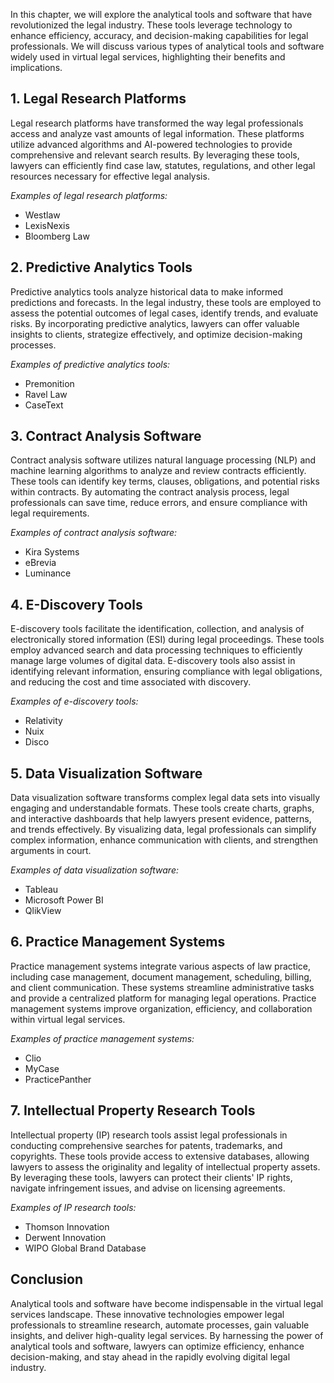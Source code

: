 
In this chapter, we will explore the analytical tools and software that have revolutionized the legal industry. These tools leverage technology to enhance efficiency, accuracy, and decision-making capabilities for legal professionals. We will discuss various types of analytical tools and software widely used in virtual legal services, highlighting their benefits and implications.

**1. Legal Research Platforms**
-------------------------------

Legal research platforms have transformed the way legal professionals access and analyze vast amounts of legal information. These platforms utilize advanced algorithms and AI-powered technologies to provide comprehensive and relevant search results. By leveraging these tools, lawyers can efficiently find case law, statutes, regulations, and other legal resources necessary for effective legal analysis.

*Examples of legal research platforms:*

* Westlaw
* LexisNexis
* Bloomberg Law

**2. Predictive Analytics Tools**
---------------------------------

Predictive analytics tools analyze historical data to make informed predictions and forecasts. In the legal industry, these tools are employed to assess the potential outcomes of legal cases, identify trends, and evaluate risks. By incorporating predictive analytics, lawyers can offer valuable insights to clients, strategize effectively, and optimize decision-making processes.

*Examples of predictive analytics tools:*

* Premonition
* Ravel Law
* CaseText

**3. Contract Analysis Software**
---------------------------------

Contract analysis software utilizes natural language processing (NLP) and machine learning algorithms to analyze and review contracts efficiently. These tools can identify key terms, clauses, obligations, and potential risks within contracts. By automating the contract analysis process, legal professionals can save time, reduce errors, and ensure compliance with legal requirements.

*Examples of contract analysis software:*

* Kira Systems
* eBrevia
* Luminance

**4. E-Discovery Tools**
------------------------

E-discovery tools facilitate the identification, collection, and analysis of electronically stored information (ESI) during legal proceedings. These tools employ advanced search and data processing techniques to efficiently manage large volumes of digital data. E-discovery tools also assist in identifying relevant information, ensuring compliance with legal obligations, and reducing the cost and time associated with discovery.

*Examples of e-discovery tools:*

* Relativity
* Nuix
* Disco

**5. Data Visualization Software**
----------------------------------

Data visualization software transforms complex legal data sets into visually engaging and understandable formats. These tools create charts, graphs, and interactive dashboards that help lawyers present evidence, patterns, and trends effectively. By visualizing data, legal professionals can simplify complex information, enhance communication with clients, and strengthen arguments in court.

*Examples of data visualization software:*

* Tableau
* Microsoft Power BI
* QlikView

**6. Practice Management Systems**
----------------------------------

Practice management systems integrate various aspects of law practice, including case management, document management, scheduling, billing, and client communication. These systems streamline administrative tasks and provide a centralized platform for managing legal operations. Practice management systems improve organization, efficiency, and collaboration within virtual legal services.

*Examples of practice management systems:*

* Clio
* MyCase
* PracticePanther

**7. Intellectual Property Research Tools**
-------------------------------------------

Intellectual property (IP) research tools assist legal professionals in conducting comprehensive searches for patents, trademarks, and copyrights. These tools provide access to extensive databases, allowing lawyers to assess the originality and legality of intellectual property assets. By leveraging these tools, lawyers can protect their clients' IP rights, navigate infringement issues, and advise on licensing agreements.

*Examples of IP research tools:*

* Thomson Innovation
* Derwent Innovation
* WIPO Global Brand Database

**Conclusion**
--------------

Analytical tools and software have become indispensable in the virtual legal services landscape. These innovative technologies empower legal professionals to streamline research, automate processes, gain valuable insights, and deliver high-quality legal services. By harnessing the power of analytical tools and software, lawyers can optimize efficiency, enhance decision-making, and stay ahead in the rapidly evolving digital legal industry.
